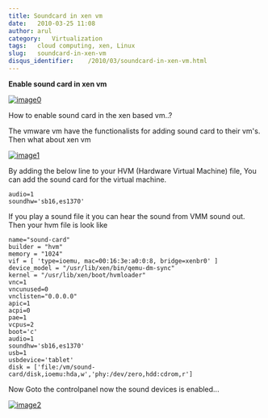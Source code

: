 ```yaml
---
title: Soundcard in xen vm
date:   2010-03-25 11:08
author: arul
category:   Virtualization
tags:   cloud computing, xen, Linux
slug:   soundcard-in-xen-vm
disqus_identifier:    /2010/03/soundcard-in-xen-vm.html
---
```


**Enable sound card in xen vm**

[![image0](http://2.bp.blogspot.com/_X5tq9y9xv2s/S6t1j7HhaTI/AAAAAAAAANI/Tc7vempGBMo/s400/soundcard.jpg)](http://2.bp.blogspot.com/_X5tq9y9xv2s/S6t1j7HhaTI/AAAAAAAAANI/Tc7vempGBMo/s1600/soundcard.jpg)

How to enable sound card in the xen based vm..?

The vmware vm have the functionalists for adding sound card to their
vm\'s. Then what about xen vm

[![image1](http://3.bp.blogspot.com/_X5tq9y9xv2s/S6t7MxH-nPI/AAAAAAAAANQ/5-HRevzq_tE/s400/vmware+sound+card.jpg)](http://3.bp.blogspot.com/_X5tq9y9xv2s/S6t7MxH-nPI/AAAAAAAAANQ/5-HRevzq_tE/s1600/vmware+sound+card.jpg)

By adding the below line to your HVM (Hardware Virtual Machine) file,
You can add the sound card for the virtual machine.

``` text
audio=1
soundhw='sb16,es1370'
```

If you play a sound file it you can hear the sound from VMM sound out.
Then your hvm file is look like

``` text
name="sound-card"
builder = "hvm"
memory = "1024"
vif = [ 'type=ioemu, mac=00:16:3e:a0:0:8, bridge=xenbr0' ]
device_model = "/usr/lib/xen/bin/qemu-dm-sync"
kernel = "/usr/lib/xen/boot/hvmloader"
vnc=1
vncunused=0
vnclisten="0.0.0.0"
apic=1
acpi=0
pae=1
vcpus=2
boot='c'
audio=1
soundhw='sb16,es1370'
usb=1
usbdevice='tablet'
disk = ['file:/vm/sound-card/disk,ioemu:hda,w','phy:/dev/zero,hdd:cdrom,r']
```

Now Goto the controlpanel now the sound devices is enabled\...

[![image2](http://2.bp.blogspot.com/_X5tq9y9xv2s/S6uXmdFTDbI/AAAAAAAAANY/t5aud9XDQt0/s400/xen%2Bsound%2Bcard.jpg)](http://2.bp.blogspot.com/_X5tq9y9xv2s/S6uXmdFTDbI/AAAAAAAAANY/t5aud9XDQt0/s1600/xen%2Bsound%2Bcard.jpg)
